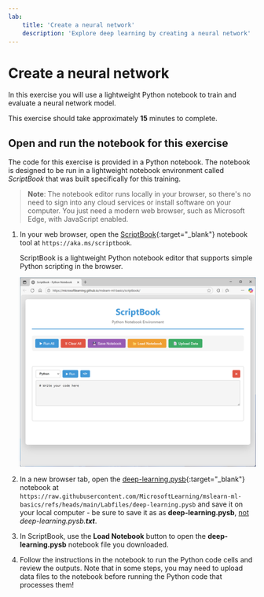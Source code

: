 ```yaml
---
lab:
    title: 'Create a neural network'
    description: 'Explore deep learning by creating a neural network'
---
```



# Create a neural network

In this exercise you will use a lightweight Python notebook to train and evaluate a neural network model.

This exercise should take approximately **15** minutes to complete.

## Open and run the notebook for this exercise

The code for this exercise is provided in a Python notebook. The notebook is designed to be run in a lightweight notebook environment called *ScriptBook* that was built specifically for this training. 

> **Note**: The notebook editor runs locally in your browser, so there's no need to sign into any cloud services or install software on your computer. You just need a modern web browser, such as Microsoft Edge, with JavaScript enabled.

1. In your web browser, open the [ScriptBook](https://aka.ms/scriptbook){:target="_blank"} notebook tool at `https://aka.ms/scriptbook`.

    ScriptBook is a lightweight Python notebook editor that supports simple Python scripting in the browser.

    ![Screenshot of ScriptBook](./Media/script-book.png)

1. In a new browser tab, open the [deep-learning.pysb](https://raw.githubusercontent.com/MicrosoftLearning/mslearn-ml-basics/refs/heads/main/Labfiles/deep-learning.pysb){:target="_blank"} notebook at `https://raw.githubusercontent.com/MicrosoftLearning/mslearn-ml-basics/refs/heads/main/Labfiles/deep-learning.pysb` and save it on your local computer - be sure to save it as as **deep-learning.pysb**, <u>not</u> *deep-learning.pysb.**txt***.
1. In ScriptBook, use the **Load Notebook** button to open the **deep-learning.pysb** notebook file you downloaded.
1. Follow the instructions in the notebook to run the Python code cells and review the outputs. Note that in some steps, you may need to upload data files to the notebook before running the Python code that processes them!
